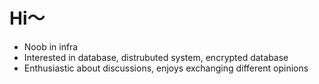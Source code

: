 #  Hi～
- Noob in infra
- Interested in database, distrubuted system, encrypted database
- Enthusiastic about discussions, enjoys exchanging different opinions

<!---
Centurybbx/Centurybbx is a ✨ special ✨ repository because its `README.md` (this file) appears on your GitHub profile.
You can click the Preview link to take a look at your changes.
--->
